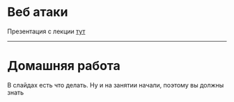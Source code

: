 # Веб атаки

Презентация с лекции [тут](sss_3.pdf)

---
# Домашняя работа

В слайдах есть что делать. Ну и на занятии начали, поэтому вы должны знать

